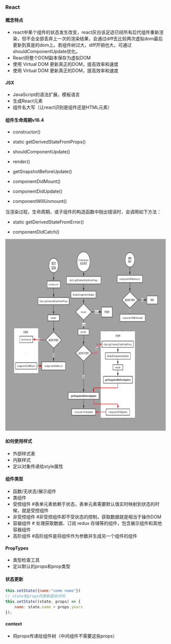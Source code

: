 ### React

#### 概念特点

- react中某个组件的状态发生改变，react灰白该足迹已经所有后代组件重新渲染，但不会全部丢弃上一次的渲染结果，会通过diff去比较两次虚拟dom最后更新到真是的dom上。若组件树过大，diff开销也大，可通过shouldComponentUpdate优化。
- React将整个DOM副本保存为虚拟DOM
- 使用 Virtual DOM 更新真正的DOM，提高效率和速度
- 使用 Virtual DOM 更新真正的DOM，提高效率和速度



#### JSX

- JavaScript的语法扩展，模板语言
- 生成React元素
- 组件名大写（让react识别是组件还是HTML元素）

#### 组件生命周期v16.4

- constructor()

- static getDerivedStateFromProps()

- shouldComponentUpdate()

- render()

- getSnapshotBeforeUpdate()

- componentDidMount()

- componentDidUpdate()

- componentWillUnmount()

当渲染过程，生命周期，或子组件的构造函数中抛出错误时，会调用如下方法：

- static getDerivedStateFromError()

- componentDidCatch()

<img src="/images/react/生命周期.png" style="height:600px"/>



#### 如何使用样式

- 外部样式表
- 内联样式
- 定以对象传递给style属性



#### 组件类型

- 函数/无状态/展示组件
- 类组件
- 受控组件 #表单元素依赖于状态，表单元素需要默认值实时映射到状态的时候，就是受控组件
- 非受控组件 #非受控组件即不受状态的控制，获取数据就是相当于操作DOM
- 容器组件 # 处理获取数据、订阅 redux 存储等的组件，包含展示组件和其他容器组件
- 高阶组件 #高阶组件是将组件作为参数并生成另一个组件的组件

#### PropTypes

- 类型检查工具
- 定以默认的props和prop类型

#### 状态更新

```javascript
this.setState({name:"some name"})
// state和props的更新是异步的
this.setState((state, props) => {
    name: state.name + props.years
});
```



#### context

- 将props传递给组件树（中间组件不需要这些props）


